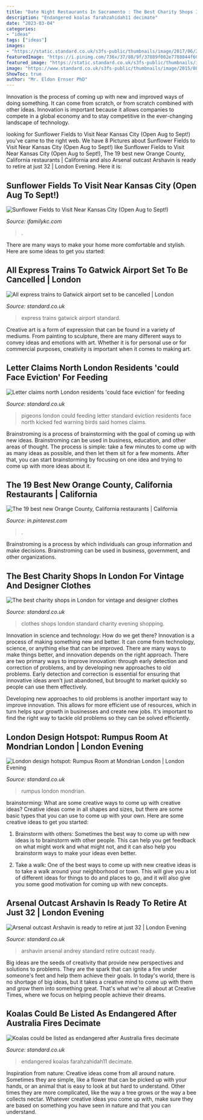 ```yaml
---
title: "Date Night Restaurants In Sacramento : The Best Charity Shops In London For Vintage And Designer Clothes"
description: "Endangered koalas farahzahidah11 decimate"
date: "2023-03-04"
categories:
- "ideas"
tags: ["ideas"]
images:
- "https://static.standard.co.uk/s3fs-public/thumbnails/image/2017/06/26/17/fara.jpg"
featuredImage: "https://i.pinimg.com/736x/37/88/9f/37889f002e7788044f6088880c22725a.jpg"
featured_image: "https://static.standard.co.uk/s3fs-public/thumbnails/image/2013/04/09/11/Arshavin.jpg"
image: "https://www.standard.co.uk/s3fs-public/thumbnails/image/2015/08/26/12/Rumpus-Room-1.jpg"
ShowToc: true
author: "Mr. Eldon Ernser PhD"
---
```



Innovation is the process of coming up with new and improved ways of doing something. It can come from scratch, or from scratch combined with other ideas. Innovation is important because it allows companies to compete in a global economy and to stay competitive in the ever-changing landscape of technology.

	

		
looking for Sunflower Fields to Visit Near Kansas City (Open Aug to Sept!) you've came to the right web. We have 8 Pictures about Sunflower Fields to Visit Near Kansas City (Open Aug to Sept!) like Sunflower Fields to Visit Near Kansas City (Open Aug to Sept!), The 19 best new Orange County, California restaurants | California and also Arsenal outcast Arshavin is ready to retire at just 32 | London Evening. Here it is:
		
    
## Sunflower Fields To Visit Near Kansas City (Open Aug To Sept!)

<img loading=lazy src="https://www.ifamilykc.com/blog/wp-content/uploads/2020/08/Sunflower-Fields-Near-Kansas-City-2.jpg" onerror="this.onerror=null;this.src='https://tse3.mm.bing.net/th?id=OIP.tVKOEzPCO0CUil-6b3VnmQHaDy&amp;pid=15.1';" alt="Sunflower Fields to Visit Near Kansas City (Open Aug to Sept!)">

_Source: ifamilykc.com_

>. 

	

There are many ways to make your home more comfortable and stylish. Here are some ideas to get you started: 

    
## All Express Trains To Gatwick Airport Set To Be Cancelled | London

<img loading=lazy src="https://www.standard.co.uk/s3fs-public/thumbnails/image/2013/11/27/13/gatex.jpg" onerror="this.onerror=null;this.src='https://tse4.mm.bing.net/th?id=OIP.tos2EP41BEZpynx9UFSbbAHaE8&amp;pid=15.1';" alt="All express trains to Gatwick airport set to be cancelled | London">

_Source: standard.co.uk_

>express trains gatwick airport standard. 

	

Creative art is a form of expression that can be found in a variety of mediums. From painting to sculpture, there are many different ways to convey ideas and emotions with art. Whether it is for personal use or for commercial purposes, creativity is important when it comes to making art.

    
## Letter Claims North London Residents &#039;could Face Eviction&#039; For Feeding

<img loading=lazy src="https://www.standard.co.uk/s3fs-public/thumbnails/image/2016/02/11/11/pigeons1102a.jpg" onerror="this.onerror=null;this.src='https://tse3.mm.bing.net/th?id=OIP.zFHgmA4LB4-CRqk1URl1RwHaE8&amp;pid=15.1';" alt="Letter claims north London residents &#039;could face eviction&#039; for feeding">

_Source: standard.co.uk_

>pigeons london could feeding letter standard eviction residents face north kicked fed warning birds said homes claims. 

	

Brainstroming is a process of brainstorming with the goal of coming up with new ideas. Brainstroming can be used in business, education, and other areas of thought. The process is simple: take a few minutes to come up with as many ideas as possible, and then let them sit for a few moments. After that, you can start brainstorming by focusing on one idea and trying to come up with more ideas about it.

    
## The 19 Best New Orange County, California Restaurants | California

<img loading=lazy src="https://i.pinimg.com/736x/37/88/9f/37889f002e7788044f6088880c22725a.jpg" onerror="this.onerror=null;this.src='https://tse3.mm.bing.net/th?id=OIP.THQlTwvJsE4sKXX0S8kVjgHaE8&amp;pid=15.1';" alt="The 19 best new Orange County, California restaurants | California">

_Source: in.pinterest.com_

>. 

	

Brainstroming is a process by which individuals can group information and make decisions. Brainstroming can be used in business, government, and other organizations.

    
## The Best Charity Shops In London For Vintage And Designer Clothes

<img loading=lazy src="https://static.standard.co.uk/s3fs-public/thumbnails/image/2017/06/26/17/fara.jpg" onerror="this.onerror=null;this.src='https://tse4.mm.bing.net/th?id=OIP.D6WmZa150xreGCV1du5oSgHaE8&amp;pid=15.1';" alt="The best charity shops in London for vintage and designer clothes">

_Source: standard.co.uk_

>clothes shops london standard charity evening shopping. 

	

Innovation in science and technology: How do we get there?
Innovation is a process of making something new and better. It can come from technology, science, or anything else that can be improved. There are many ways to make things better, and innovation depends on the right approach.
There are two primary ways to improve innovation: through early detection and correction of problems, and by developing new approaches to old problems. Early detection and correction is essential for ensuring that innovative ideas aren't just abandoned, but brought to market quickly so people can use them effectively.

Developing new approaches to old problems is another important way to improve innovation. This allows for more efficient use of resources, which in turn helps spur growth in businesses and create new jobs. It's important to find the right way to tackle old problems so they can be solved efficiently.

    
## London Design Hotspot: Rumpus Room At Mondrian London | London Evening

<img loading=lazy src="https://www.standard.co.uk/s3fs-public/thumbnails/image/2015/08/26/12/Rumpus-Room-1.jpg" onerror="this.onerror=null;this.src='https://tse3.mm.bing.net/th?id=OIP.2ciVZrYnv29HLruyH5LmMwHaE8&amp;pid=15.1';" alt="London design hotspot: Rumpus Room at Mondrian London | London Evening">

_Source: standard.co.uk_

>rumpus london mondrian. 

	

brainstorming: What are some creative ways to come up with creative ideas?
Creative ideas come in all shapes and sizes, but there are some basic types that you can use to come up with your own. Here are some creative ideas to get you started:
1. Brainstorm with others: Sometimes the best way to come up with new ideas is to brainstorm with other people. This can help you get feedback on what might work and what might not, and it can also help you brainstorm ways to make your ideas even better.

2. Take a walk: One of the best ways to come up with new creative ideas is to take a walk around your neighborhood or town. This will give you a lot of different ideas for things to do and places to go, and it will also give you some good motivation for coming up with new concepts.


    
## Arsenal Outcast Arshavin Is Ready To Retire At Just 32 | London Evening

<img loading=lazy src="https://static.standard.co.uk/s3fs-public/thumbnails/image/2013/04/09/11/Arshavin.jpg" onerror="this.onerror=null;this.src='https://tse3.mm.bing.net/th?id=OIP.jyxCIcPjdfcUyZmMGlT_7wHaE8&amp;pid=15.1';" alt="Arsenal outcast Arshavin is ready to retire at just 32 | London Evening">

_Source: standard.co.uk_

>arshavin arsenal andrey standard retire outcast ready. 

	

Big ideas are the seeds of creativity that provide new perspectives and solutions to problems. They are the spark that can ignite a fire under someone's feet and help them achieve their goals. In today's world, there is no shortage of big ideas, but it takes a creative mind to come up with them and grow them into something great. That's what we're all about at Creative Times, where we focus on helping people achieve their dreams.

    
## Koalas Could Be Listed As Endangered After Australia Fires Decimate

<img loading=lazy src="https://static.standard.co.uk/s3fs-public/thumbnails/image/2020/01/13/11/koala130120-1.jpg" onerror="this.onerror=null;this.src='https://tse1.mm.bing.net/th?id=OIP.vm8hl-RTKigHXhWsnI1HrgHaE8&amp;pid=15.1';" alt="Koalas could be listed as endangered after Australia fires decimate">

_Source: standard.co.uk_

>endangered koalas farahzahidah11 decimate. 

	

Inspiration from nature:
Creative ideas come from all around nature. Sometimes they are simple, like a flower that can be picked up with your hands, or an animal that is easy to look at but hard to understand. Other times they are more complicated, like the way a tree grows or the way a bee collects nectar. Whatever creative ideas you come up with, make sure they are based on something you have seen in nature and that you can understand.


